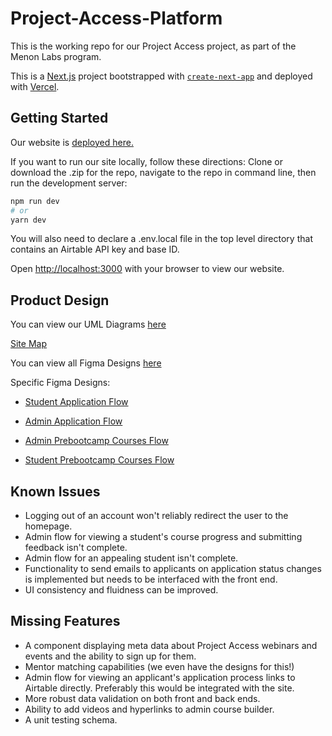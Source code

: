 # Project-Access-Platform
This is the working repo for our Project Access project, as part of the Menon Labs program. 

This is a [Next.js](https://nextjs.org/) project bootstrapped with [`create-next-app`](https://github.com/vercel/next.js/tree/canary/packages/create-next-app) and deployed with [Vercel](https://vercel.com/).

## Getting Started
Our website is [deployed here.](https://project-access-platform.vercel.app/)


If you want to run our site locally, follow these directions: Clone or download the .zip for the repo, navigate to the repo in command line, then run the development server:

```bash
npm run dev
# or
yarn dev
```
You will also need to declare a .env.local file in the top level directory that contains an Airtable API key and base ID. 

Open [http://localhost:3000](http://localhost:3000) with your browser to view our website.

## Product Design
You can view our UML Diagrams [here](https://lucid.app/lucidchart/invitations/accept/63338e18-7ff3-4ac6-a945-ec1f77d14dcd)

[Site Map](https://lucid.app/lucidchart/invitations/accept/cfaae816-1238-4d3d-ae9e-0c8db1aa43fc)

You can view all Figma Designs [here](https://www.figma.com/file/1veERhNjefvS6BrLyoWeST/Project-Access)

Specific Figma Designs:

- [Student Application Flow](https://www.figma.com/proto/KCjBaVhTcG8CZdcfVZZut9/Application-Flow-Student?node-id=2%3A14&viewport=576%2C335%2C0.07986868917942047&scaling=min-zoom)

- [Admin Application Flow](https://www.figma.com/proto/0Mq4LbXLKV8R1pyx0a1nNP/Application-Flow-Admin?node-id=1%3A16&viewport=567%2C379%2C0.08777683973312378&scaling=min-zoom)

- [Admin Prebootcamp Courses Flow](https://www.figma.com/proto/nmJUaQVMsryECjM7Xt0Yc3/Bootcamp-Flow-Admin?node-id=1%3A19&viewport=597%2C445%2C0.10269461572170258&scaling=min-zoom)

- [Student Prebootcamp Courses Flow](https://www.figma.com/proto/7itluWV1jRIrf7syMiToot/Bootcamp-Flow-Student?node-id=1%3A21&viewport=519%2C352%2C0.1103837862610817&scaling=min-zoom)

## Known Issues
- Logging out of an account won't reliably redirect the user to the homepage. 
- Admin flow for viewing a student's course progress and submitting feedback isn't complete. 
- Admin flow for an appealing student isn't complete. 
- Functionality to send emails to applicants on application status changes is implemented but needs to be interfaced with the front end.
- UI consistency and fluidness can be improved.

## Missing Features
- A component displaying meta data about Project Access webinars and events and the ability to sign up for them.
- Mentor matching capabilities (we even have the designs for this!) 
- Admin flow for viewing an applicant's application process links to Airtable directly. Preferably this would be integrated with the site. 
- More robust data validation on both front and back ends.  
- Ability to add videos and hyperlinks to admin course builder. 
- A unit testing schema. 

